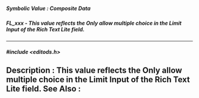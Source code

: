 ##### Symbolic Value : Composite Data
##### FL_xxx - This value reflects the Only allow multiple choice in the Limit Input of the Rich Text Lite field.
---
##### #include <editods.h>
**Description :**
This value reflects the Only allow multiple choice in the Limit Input of the 
Rich Text Lite field.
**See Also :**
[](D:/md_files/.md)
---
